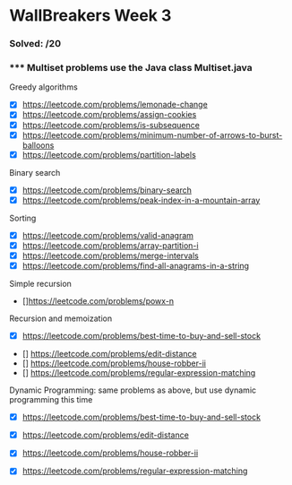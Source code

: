 # WallBreakers Week 3


### Solved: /20 

### *** Multiset problems use the Java class Multiset.java

Greedy algorithms
- [X] https://leetcode.com/problems/lemonade-change
- [X] https://leetcode.com/problems/assign-cookies
- [X] https://leetcode.com/problems/is-subsequence
- [X] https://leetcode.com/problems/minimum-number-of-arrows-to-burst-balloons
- [X] https://leetcode.com/problems/partition-labels

Binary search
- [X] https://leetcode.com/problems/binary-search
- [X] https://leetcode.com/problems/peak-index-in-a-mountain-array

Sorting
- [X] https://leetcode.com/problems/valid-anagram
- [X] https://leetcode.com/problems/array-partition-i
- [X] https://leetcode.com/problems/merge-intervals
- [X] https://leetcode.com/problems/find-all-anagrams-in-a-string

Simple recursion
- []https://leetcode.com/problems/powx-n

Recursion and memoization
- [X] https://leetcode.com/problems/best-time-to-buy-and-sell-stock
- [] https://leetcode.com/problems/edit-distance
- [] https://leetcode.com/problems/house-robber-ii
- [] https://leetcode.com/problems/regular-expression-matching


Dynamic Programming: same problems as above, but use dynamic programming this time
- [X] https://leetcode.com/problems/best-time-to-buy-and-sell-stock
- [X] https://leetcode.com/problems/edit-distance
- [X] https://leetcode.com/problems/house-robber-ii
- [X] https://leetcode.com/problems/regular-expression-matching


